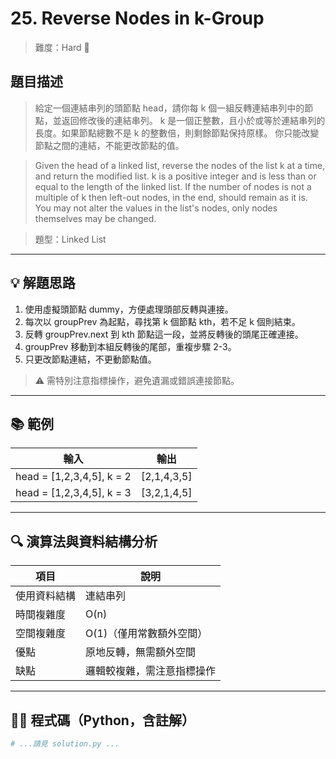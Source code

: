 # 25. Reverse Nodes in k-Group

> 難度：Hard 🔴

## 題目描述
> 給定一個連結串列的頭節點 head，請你每 k 個一組反轉連結串列中的節點，並返回修改後的連結串列。
> k 是一個正整數，且小於或等於連結串列的長度。如果節點總數不是 k 的整數倍，則剩餘節點保持原樣。
> 你只能改變節點之間的連結，不能更改節點的值。

> Given the head of a linked list, reverse the nodes of the list k at a time, and return the modified list.
> k is a positive integer and is less than or equal to the length of the linked list. If the number of nodes is not a multiple of k then left-out nodes, in the end, should remain as it is.
> You may not alter the values in the list's nodes, only nodes themselves may be changed.

> 題型：Linked List

---

## 💡 解題思路
1. 使用虛擬頭節點 dummy，方便處理頭部反轉與連接。
2. 每次以 groupPrev 為起點，尋找第 k 個節點 kth，若不足 k 個則結束。
3. 反轉 groupPrev.next 到 kth 節點這一段，並將反轉後的頭尾正確連接。
4. groupPrev 移動到本組反轉後的尾部，重複步驟 2-3。
5. 只更改節點連結，不更動節點值。

> ⚠️ 需特別注意指標操作，避免遺漏或錯誤連接節點。

---

## 📚 範例

| 輸入 | 輸出 |
|------|------|
| head = [1,2,3,4,5], k = 2 | [2,1,4,3,5] |
| head = [1,2,3,4,5], k = 3 | [3,2,1,4,5] |

---

## 🔍 演算法與資料結構分析

| 項目         | 說明                        |
|--------------|-----------------------------|
| 使用資料結構 | 連結串列                    |
| 時間複雜度   | O(n)                        |
| 空間複雜度   | O(1)（僅用常數額外空間）     |
| 優點         | 原地反轉，無需額外空間        |
| 缺點         | 邏輯較複雜，需注意指標操作    |

---

## 🧑‍💻 程式碼（Python，含註解）

```python
# ...請見 solution.py ...
```
